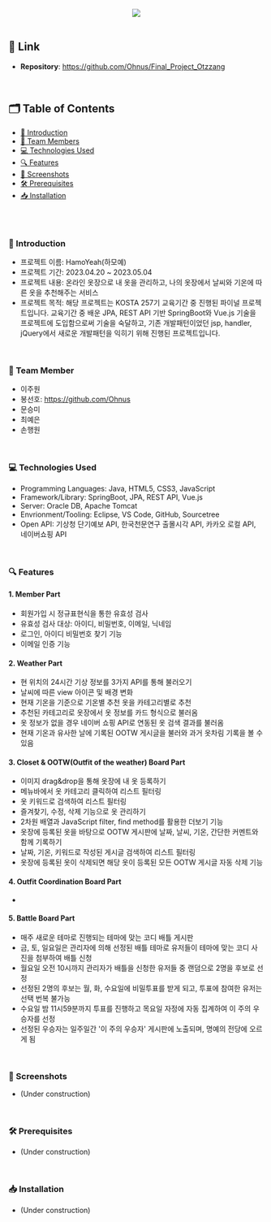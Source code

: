 <br>
<div align="center">
<img src="https://github.com/Ohnus/Final_Project_Otzzang/assets/88930889/91cd377c-c4d2-4090-a29f-4ab1d3354cf8">
</div>
<br>

## 🔗 Link
- **Repository**: https://github.com/Ohnus/Final_Project_Otzzang
<br>

## 🗂️ Table of Contents
- [👔 Introduction](#-introduction)
- [🤝 Team Members](#-team-member)
- [💻 Technologies Used](#-technologies-used)
- [🔍 Features](#-features)
- [📸 Screenshots](#-screenshots)
- [🛠 Prerequisites](#-prerequisites)
- [📥 Installation](#-installation)
<br>

#
### 👔 Introduction
- 프로젝트 이름: HamoYeah(하모예)
- 프로젝트 기간: 2023.04.20 ~ 2023.05.04
- 프로젝트 내용: 온라인 옷장으로 내 옷을 관리하고, 나의 옷장에서 날씨와 기온에 따른 옷을 추천해주는 서비스
- 프로젝트 목적: 해당 프로젝트는 KOSTA 257기 교육기간 중 진행된 파이널 프로젝트입니다. 교육기간 중 배운 JPA, REST API 기반 SpringBoot와 Vue.js 기술을 프로젝트에 도입함으로써 기술을 숙달하고, 기존 개발패턴이었던 jsp, handler, jQuery에서 새로운 개발패턴을 익히기 위해 진행된 프로젝트입니다.
<br>

### 🤝 Team Member
- 이주원
- 봉선호: https://github.com/Ohnus
- 문승미
- 최예은
- 손행원
<br>

### 💻 Technologies Used
- Programming Languages: Java, HTML5, CSS3, JavaScript
- Framework/Library: SpringBoot, JPA, REST API, Vue.js
- Server: Oracle DB, Apache Tomcat
- Envrionment/Tooling: Eclipse, VS Code, GitHub, Sourcetree
- Open API: 기상청 단기예보 API, 한국천문연구 출몰시각 API, 카카오 로컬 API, 네이버쇼핑 API
<br>

### 🔍 Features
#### 1. Member Part
- 회원가입 시 정규표현식을 통한 유효성 검사
- 유효성 검사 대상: 아이디, 비밀번호, 이메일, 닉네임
- 로그인, 아이디 비밀번호 찾기 기능
- 이메일 인증 기능
#### 2. Weather Part
- 현 위치의 24시간 기상 정보를 3가지 API를 통해 불러오기
- 날씨에 따른 view 아이콘 및 배경 변화
- 현재 기온을 기준으로 기온별 추천 옷을 카테고리별로 추천
- 추천된 카테고리로 옷장에서 옷 정보를 카드 형식으로 불러옴
- 옷 정보가 없을 경우 네이버 쇼핑 API로 연동된 옷 검색 결과를 불러옴
- 현재 기온과 유사한 날에 기록된 OOTW 게시글을 불러와 과거 옷차림 기록을 볼 수 있음
#### 3. Closet & OOTW(Outfit of the weather) Board Part
- 이미지 drag&drop을 통해 옷장에 내 옷 등록하기
- 메뉴바에서 옷 카테고리 클릭하여 리스트 필터링
- 옷 키워드로 검색하여 리스트 필터링
- 즐겨찾기, 수정, 삭제 기능으로 옷 관리하기
- 2차원 배열과 JavaScript filter, find method를 활용한 더보기 기능
- 옷장에 등록된 옷을 바탕으로 OOTW 게시판에 날짜, 날씨, 기온, 간단한 커멘트와 함께 기록하기
- 날짜, 기온, 키워드로 작성된 게시글 검색하여 리스트 필터링
- 옷장에 등록된 옷이 삭제되면 해당 옷이 등록된 모든 OOTW 게시글 자동 삭제 기능
#### 4. Outfit Coordination Board Part
- 
#### 5. Battle Board Part
- 매주 새로운 테마로 진행되는 테마에 맞는 코디 배틀 게시판
- 금, 토, 일요일은 관리자에 의해 선정된 배틀 테마로 유저들이 테마에 맞는 코디 사진을 첨부하여 배틀 신청
- 월요일 오전 10시까지 관리자가 배틀을 신청한 유저들 중 랜덤으로 2명을 후보로 선정
- 선정된 2명의 후보는 월, 화, 수요일에 비밀투표를 받게 되고, 투표에 참여한 유저는 선택 번복 불가능
- 수요일 밤 11시59분까지 투표를 진행하고 목요일 자정에 자동 집계하여 이 주의 우승자를 선정
- 선정된 우승자는 일주일간 '이 주의 우승자' 게시판에 노출되며, 명예의 전당에 오르게 됨
<br>

### 📸 Screenshots
- (Under construction)
<br>

### 🛠 Prerequisites
- (Under construction)
<br>

### 📥 Installation
- (Under construction)
<br>
